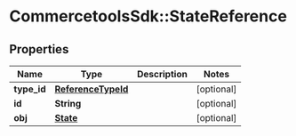 # CommercetoolsSdk::StateReference

## Properties
Name | Type | Description | Notes
------------ | ------------- | ------------- | -------------
**type_id** | [**ReferenceTypeId**](ReferenceTypeId.md) |  | [optional] 
**id** | **String** |  | [optional] 
**obj** | [**State**](State.md) |  | [optional] 

